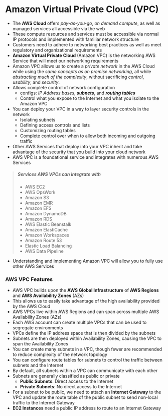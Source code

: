 # Amazon Virtual Private Cloud (VPC)

* The **AWS Cloud** offers *pay-as-you-go*, *on demand compute*, as well as managed services all accessible via the web
* These compute resources and services must be accessible via normal IP protocols and implemented with familiar network structure
* Customers need to adhere to networking best practices as well as meet regulatory and organizational requirements
* **Amazon Virtual Private Cloud** (Amazon VPC) is the networking AWS Service that will meet our networking requirements
* Amazon VPC allows us to create a *private network* in the AWS Cloud while using the *same concepts as on premise networking*, all while *abstracting much of the complexity*, without sacrificing *control*, *usability*, and *security*.
* Allows complete control of network configuration
  * configs: *IP Address bases*, ***subnets***, and ***routing tables***
  * Control what you expose to the Internet and what you isolate to the Amazon VPC
* You can deploy your VPC in a way to layer security controls in the network
  * Isolating subnets
  * Defining access controls and lists
  * Customizing routing tables
  * Complete control over when to allow both incoming and outgoing traffic
* Other AWS Services that deploy into your VPC inherit and take advantage of the security that you build into your cloud network
* AWS VPC is a foundational service and integrates with numerous AWS Services

> ##### Services AWS VPCs can integrate with
>
> * AWS EC2
> * AWS OpsWork
> * Amazon S3
> * Amazon EMR
> * Amazon EFS
> * Amazon DynamoDB
> * Amazon RDS
> * AWS Elastic Beanstalk
> * Amazon ElastiCache
> * Amazon Workspaces
> * Amazon Route 53
> * Elastic Load Balancing
> * AWS Data Pipeline

* Understanding and implementing Amazon VPC will allow you to fully use other AWS Services

### AWS VPC Features

* AWS VPC builds upon the **AWS Global Infrastructure** of **AWS Regions** and **AWS Availability Zones** (AZs)
* This allows us to easily take advantage of the high availability provided by the AWS Cloud
* AWS VPCs live within AWS Regions and can span across multiple AWS Availability Zones (AZs)
* Each AWS account can create multiple VPCs that can be used to segregate environments
* VPCs define the IP address space that is then divided by the subnets
* Subnets are then deployed within Availability Zones, causing the VPC to span the Availability Zones
* You can create many subnets in a VPC, though fewer are recommended to reduce complexity of the network topology
* You can configure route tables for subnets to control the traffic between subnets and the Internet
* By default, all subnets within a VPC can communicate with each other
* Subnets are generally classified as public or private
  * **Public Subnets**: Direct access to the Internet
  * **Private Subnets**: No direct access to the Internet
* For a subnet to be public, we need to attach an **Internet Gateway** to the VPC and update the route table of the public subnet to send non-local traffic to the Internet Gateway
* **EC2 Instances** need a public IP address to route to an Internet Gateway
